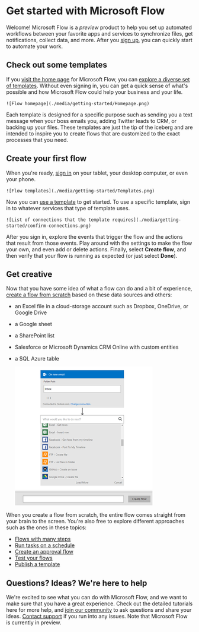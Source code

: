 <properties
	pageTitle="Get started | Microsoft Flow"
	description="Quick ways to get started automating your work with Microsoft Flow"
	services=""
	suite="powerapps"
	documentationCenter="na"
	authors="stepsic-microsoft-com"
	manager="erikre"
	editor=""
	tags=""/>

<tags
   ms.service="flow"
   ms.devlang="na"
   ms.topic="hero-article"
   ms.tgt_pltfrm="na"
   ms.workload="na"
   ms.date="04/24/2016"
   ms.author="stepsic"/>

# Get started with Microsoft Flow #
Welcome! Microsoft Flow is a *preview* product to help you set up automated workflows between your favorite apps and services to synchronize files, get notifications, collect data, and more. After you [sign up](sign-up-sign-in.md), you can quickly start to automate your work.

## Check out some templates ##
If you [visit the home page](https://flow.microsoft.com) for Microsoft Flow, you can [explore a diverse set of templates](https://flow.microsoft.com/templates). Without even signing in, you can get a quick sense of what's possible and how Microsoft Flow could help your business and your life.

	![Flow homepage](./media/getting-started/Homepage.png)

Each template is designed for a specific purpose such as sending you a text message when your boss emails you, adding Twitter leads to CRM, or backing up your files. These templates are just the tip of the iceberg and are intended to inspire you to create flows that are customized to the exact processes that you need.

## Create your first flow ##
When you're ready, [sign in](https://flow.micosoft.com/signin) on your tablet, your desktop computer, or even your phone. 

	![Flow templates](./media/getting-started/Templates.png)

Now you can [use a template](get-started-logic-template.md) to get started. To use a specific template, sign in to whatever services that type of template uses.

	![List of connections that the template requires](./media/getting-started/confirm-connections.png)
	
After you sign in, explore the events that trigger the flow and the actions that result from those events. Play around with the settings to make the flow your own, and even add or delete actions. Finally, select **Create flow**, and then verify that your flow is running as expected (or just select **Done**).

## Get creative ##
Now that you have some idea of what a flow can do and a bit of experience, [create a flow from scratch](get-started-logic-flow.md) based on these data sources and others:

- an Excel file in a cloud-storage account such as Dropbox, OneDrive, or Google Drive
- a Google sheet
- a SharePoint list
- Salesforce or Microsoft Dynamics CRM Online with custom entities
- a SQL Azure table

	![Building a flow](./media/getting-started/BuildAFlow.png)
	
When you create a flow from scratch, the entire flow comes straight from your brain to the screen. You're also free to explore different approaches such as the ones in these topics:

- [Flows with many steps](multi-step-logic-flow.md)
- [Run tasks on a schedule](run-tasks-on-a-schedule.md)
- [Create an approval flow](wait-for-approvals.md)
- [Test your flows](testing-flows.md)
- [Publish a template](publish-a-template.md)

## Questions? Ideas? We're here to help ##
We're excited to see what you can do with Microsoft Flow, and we want to make sure that you have a great experience. Check out the detailed tutorials here for more help, and [join our community](linktbd.md) to ask questions and share your ideas. [Contact support](linktbd.md) if you run into any issues. Note that Microsoft Flow is currently in preview.
